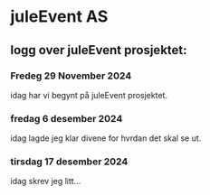 # juleEvent AS

## logg over juleEvent prosjektet:

### Fredeg 29 November 2024

idag har vi begynt på juleEvent prosjektet.

### fredag 6 desember 2024

idag lagde jeg klar divene for hvrdan det skal se ut.

### tirsdag 17 desember 2024

idag skrev jeg litt...